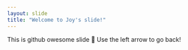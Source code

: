 ```yaml
---
layout: slide
title: "Welcome to Joy's slide!"
---
```

This is github owesome slide :tada:
Use the left arrow to go back!
